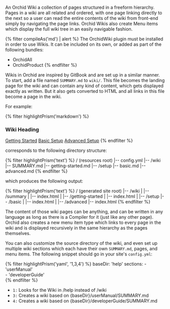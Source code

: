 ---
---

An Orchid Wiki a collection of pages structured in a freeform hierarchy. Pages in a wiki are all related and ordered, 
with one page linking directly to the next so a user can read the entire contents of the wiki from front-end simply by 
navigating the page links. Orchid Wikis also create Menu items which display the full wiki tree in an easily navigable
fashion.

{% filter compileAs('md') | alert %}
  The OrchidWiki plugin must be installed in order to use Wikis. It can be included on its own, or added as part of the 
  following bundles:

  * OrchidAll
  * OrchidProduct
{% endfilter %}

Wikis in Orchid are inspired by GitBook and are set up in a similar manner. To start, add a file named `SUMMARY.md` to
`wiki/`. This file becomes the landing page for the wiki and can contain any kind of content, which gets displayed 
exactly as written. But it also gets converted to HTML and all links in this file become a page in the wiki. 

For example: 

{% filter highlightPrism('markdown') %}
### Wiki Heading

[Getting Started](getting-started.md)
[Basic Setup](setup/basic.md)
[Advanced Setup](setup/advanced.md)
{% endfilter %}

corresponds to the following directory structure:

{% filter highlightPrism('text') %}
/ (resources root)
|-- config.yml
|-- /wiki
    |-- SUMMARY.md
    |-- getting-started.md
    |-- /setup
        |-- basic.md
        |-- advanced.md
{% endfilter %}

which produces the following output:

{% filter highlightPrism('text') %}
/ (generated site root)
|-- /wiki
    |
    |-- /summary
    |   |-- index.html
    |
    |-- /getting-started
    |   |-- index.html
    |
    |-- /setup
        |-- /basic
        |   |-- index.html
        |
        |-- /advanced
            |-- index.html
{% endfilter %}

The content of those wiki pages can be anything, and can be written in any language as long as there is a Compiler for 
it (just like any other page). Orchid also creates a new menu item type which links to every page in the wiki and is 
displayed recursively in the same hierarchy as the pages themselves. 

You can also customize the source directory of the wiki, and even set up multiple wiki sections which each have their 
own `SUMMARY.md`, pages, and menu items. The following snippet should go in your site's `config.yml`:

{% filter highlightPrism('yaml', '1,3,4') %}
  baseDir: 'help'
  sections:
    - 'userManual'  
    - 'developerGuide'  
{% endfilter %}

- `1:` Looks for the Wiki in /help instead of /wiki
- `3:` Creates a wiki based on {baseDir}/userManual/SUMMARY.md
- `4:` Creates a wiki based on {baseDir}/developerGuide/SUMMARY.md